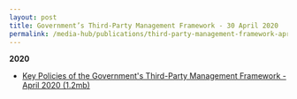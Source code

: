 ```yaml
---
layout: post
title: Government’s Third-Party Management Framework - 30 April 2020
permalink: /media-hub/publications/third-party-management-framework-apr2020
---
```

**2020**
* [Key Policies of the Government's Third-Party Management Framework - April 2020 (1.2mb)](/files/publications/key-policies-third-party-framework.pdf)